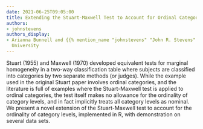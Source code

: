 ```yaml
---
date: 2021-06-25T09:05:00
title: Extending the Stuart-Maxwell Test to Account for Ordinal Category Levels
authors:
- johnstevens
authors_display:
- Arianna Bunnell and {{% mention_name "johnstevens" "John R. Stevens" %}}, Utah State
  University
---
```

Stuart (1955) and Maxwell (1970) developed equivalent tests for marginal homogeneity in a two-way classification table where subjects are classified into categories by two separate methods (or judges). While the example used in the original Stuart paper involves ordinal categories, and the literature is full of examples where the Stuart-Maxwell test is applied to ordinal categories, the test itself makes no allowance for the ordinality of category levels, and in fact implicitly treats all category levels as nominal. We present a novel extension of the Stuart-Maxwell test to account for the ordinality of category levels, implemented in R, with demonstration on several data sets.
